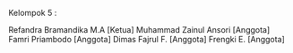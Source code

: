 Kelompok 5 :

Refandra Bramandika M.A [Ketua]
Muhammad Zainul Ansori [Anggota]
Famri Priambodo [Anggota]
Dimas Fajrul F. [Anggota]
Frengki E. [Anggota]
